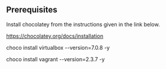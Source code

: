 ## Prerequisites
Install chocolatey from the instructions given in the link below.

https://chocolatey.org/docs/installation

choco install virtualbox --version=7.0.8 -y

choco install vagrant --version=2.3.7 -y
